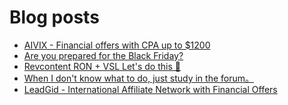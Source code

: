 # Blog posts
<!-- BLOG-POST-LIST:START -->
- [AIVIX - Financial offers with CPA up to $1200](https://afflift.com/f/threads/aivix-financial-offers-with-cpa-up-to-1200.8167/)
- [Are you prepared for the Black Friday?](https://afflift.com/f/threads/are-you-prepared-for-the-black-friday.9938/)
- [Revcontent RON + VSL Let&#39;s do this 🚀](https://afflift.com/f/threads/revcontent-ron-vsl-lets-do-this-%F0%9F%9A%80.9662/)
- [When I don&#39;t know what to do, just study in the forum。](https://afflift.com/f/threads/when-i-dont-know-what-to-do-just-study-in-the-forum%E3%80%82.9936/)
- [LeadGid - International Affiliate Network with Financial Offers](https://afflift.com/f/threads/leadgid-international-affiliate-network-with-financial-offers.6217/)
<!-- BLOG-POST-LIST:END -->
